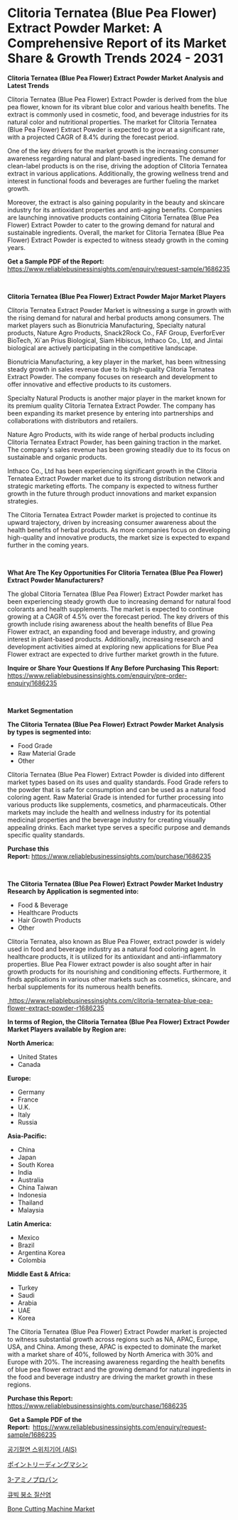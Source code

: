 <p><h1>Clitoria Ternatea (Blue Pea Flower) Extract Powder Market: A Comprehensive Report of its Market Share & Growth Trends 2024 - 2031</h1></p><p><strong>Clitoria Ternatea (Blue Pea Flower) Extract Powder Market Analysis and Latest Trends</strong></p>
<p><p>Clitoria Ternatea (Blue Pea Flower) Extract Powder is derived from the blue pea flower, known for its vibrant blue color and various health benefits. The extract is commonly used in cosmetic, food, and beverage industries for its natural color and nutritional properties. The market for Clitoria Ternatea (Blue Pea Flower) Extract Powder is expected to grow at a significant rate, with a projected CAGR of 8.4% during the forecast period.</p><p>One of the key drivers for the market growth is the increasing consumer awareness regarding natural and plant-based ingredients. The demand for clean-label products is on the rise, driving the adoption of Clitoria Ternatea extract in various applications. Additionally, the growing wellness trend and interest in functional foods and beverages are further fueling the market growth.</p><p>Moreover, the extract is also gaining popularity in the beauty and skincare industry for its antioxidant properties and anti-aging benefits. Companies are launching innovative products containing Clitoria Ternatea (Blue Pea Flower) Extract Powder to cater to the growing demand for natural and sustainable ingredients. Overall, the market for Clitoria Ternatea (Blue Pea Flower) Extract Powder is expected to witness steady growth in the coming years.</p></p>
<p><strong>Get a Sample PDF of the Report:&nbsp;</strong> <a href="https://www.reliablebusinessinsights.com/enquiry/request-sample/1686235">https://www.reliablebusinessinsights.com/enquiry/request-sample/1686235</a></p>
<p>&nbsp;</p>
<p><strong>Clitoria Ternatea (Blue Pea Flower) Extract Powder Major Market Players</strong></p>
<p><p>Clitoria Ternatea Extract Powder Market is witnessing a surge in growth with the rising demand for natural and herbal products among consumers. The market players such as Bionutricia Manufacturing, Specialty natural products, Nature Agro Products, Snack2Rock Co., FAF Group, EverforEver BioTech, Xi`an Prius Biological, Siam Hibiscus, Inthaco Co., Ltd, and Jintai biological are actively participating in the competitive landscape.</p><p>Bionutricia Manufacturing, a key player in the market, has been witnessing steady growth in sales revenue due to its high-quality Clitoria Ternatea Extract Powder. The company focuses on research and development to offer innovative and effective products to its customers.</p><p>Specialty Natural Products is another major player in the market known for its premium quality Clitoria Ternatea Extract Powder. The company has been expanding its market presence by entering into partnerships and collaborations with distributors and retailers.</p><p>Nature Agro Products, with its wide range of herbal products including Clitoria Ternatea Extract Powder, has been gaining traction in the market. The company's sales revenue has been growing steadily due to its focus on sustainable and organic products.</p><p>Inthaco Co., Ltd has been experiencing significant growth in the Clitoria Ternatea Extract Powder market due to its strong distribution network and strategic marketing efforts. The company is expected to witness further growth in the future through product innovations and market expansion strategies.</p><p>The Clitoria Ternatea Extract Powder market is projected to continue its upward trajectory, driven by increasing consumer awareness about the health benefits of herbal products. As more companies focus on developing high-quality and innovative products, the market size is expected to expand further in the coming years.</p></p>
<p>&nbsp;</p>
<p><strong>What Are The Key Opportunities For Clitoria Ternatea (Blue Pea Flower) Extract Powder Manufacturers?</strong></p>
<p><p>The global Clitoria Ternatea (Blue Pea Flower) Extract Powder market has been experiencing steady growth due to increasing demand for natural food colorants and health supplements. The market is expected to continue growing at a CAGR of 4.5% over the forecast period. The key drivers of this growth include rising awareness about the health benefits of Blue Pea Flower extract, an expanding food and beverage industry, and growing interest in plant-based products. Additionally, increasing research and development activities aimed at exploring new applications for Blue Pea Flower extract are expected to drive further market growth in the future.</p></p>
<p><strong>Inquire or Share Your Questions If Any Before Purchasing This Report:</strong> <a href="https://www.reliablebusinessinsights.com/enquiry/pre-order-enquiry/1686235">https://www.reliablebusinessinsights.com/enquiry/pre-order-enquiry/1686235</a></p>
<p>&nbsp;</p>
<p><strong>Market Segmentation</strong></p>
<p><strong>The Clitoria Ternatea (Blue Pea Flower) Extract Powder Market Analysis by types is segmented into:</strong></p>
<p><ul><li>Food Grade</li><li>Raw Material Grade</li><li>Other</li></ul></p>
<p><p>Clitoria Ternatea (Blue Pea Flower) Extract Powder is divided into different market types based on its uses and quality standards. Food Grade refers to the powder that is safe for consumption and can be used as a natural food coloring agent. Raw Material Grade is intended for further processing into various products like supplements, cosmetics, and pharmaceuticals. Other markets may include the health and wellness industry for its potential medicinal properties and the beverage industry for creating visually appealing drinks. Each market type serves a specific purpose and demands specific quality standards.</p></p>
<p><strong>Purchase this Report:&nbsp;</strong><a href="https://www.reliablebusinessinsights.com/purchase/1686235">https://www.reliablebusinessinsights.com/purchase/1686235</a></p>
<p>&nbsp;</p>
<p><strong>The Clitoria Ternatea (Blue Pea Flower) Extract Powder Market Industry Research by Application is segmented into:</strong></p>
<p><ul><li>Food & Beverage</li><li>Healthcare Products</li><li>Hair Growth Products</li><li>Other</li></ul></p>
<p><p>Clitoria Ternatea, also known as Blue Pea Flower, extract powder is widely used in food and beverage industry as a natural food coloring agent. In healthcare products, it is utilized for its antioxidant and anti-inflammatory properties. Blue Pea Flower extract powder is also sought after in hair growth products for its nourishing and conditioning effects. Furthermore, it finds applications in various other markets such as cosmetics, skincare, and herbal supplements for its numerous health benefits.</p></p>
<p><a href="https://www.reliablebusinessinsights.com/clitoria-ternatea-blue-pea-flower-extract-powder-r1686235">&nbsp;https://www.reliablebusinessinsights.com/clitoria-ternatea-blue-pea-flower-extract-powder-r1686235</a></p>
<p><strong>In terms of Region, the Clitoria Ternatea (Blue Pea Flower) Extract Powder Market Players available by Region are:</strong></p>
<p>
    <p> <strong> North America: </strong>
        <ul>
            <li>United States</li>
            <li>Canada</li>
        </ul>
        </p> 
    <p> <strong> Europe: </strong>
        <ul>
            <li>Germany</li>
            <li>France</li>
            <li>U.K.</li>
            <li>Italy</li>
            <li>Russia</li>
        </ul>
        </p> 
    <p> <strong> Asia-Pacific: </strong>
        <ul>
            <li>China</li>
            <li>Japan</li>
            <li>South Korea</li>
            <li>India</li>
            <li>Australia</li>
            <li>China Taiwan</li>
            <li>Indonesia</li>
            <li>Thailand</li>
            <li>Malaysia</li>
        </ul>
        </p> 
    <p> <strong> Latin America: </strong>
        <ul>
            <li>Mexico</li>
            <li>Brazil</li>
            <li>Argentina Korea</li>
            <li>Colombia</li>
        </ul>
        </p> 
    <p> <strong> Middle East & Africa: </strong>
        <ul>
            <li>Turkey</li>
            <li>Saudi</li>
            <li>Arabia</li>
            <li>UAE</li>
            <li>Korea</li>
        </ul>
    </p>
    </p>
<p><p>The Clitoria Ternatea (Blue Pea Flower) Extract Powder market is projected to witness substantial growth across regions such as NA, APAC, Europe, USA, and China. Among these, APAC is expected to dominate the market with a market share of 40%, followed by North America with 30% and Europe with 20%. The increasing awareness regarding the health benefits of blue pea flower extract and the growing demand for natural ingredients in the food and beverage industry are driving the market growth in these regions.</p></p>
<p><strong>Purchase this Report: </strong><a href="https://www.reliablebusinessinsights.com/purchase/1686235">https://www.reliablebusinessinsights.com/purchase/1686235</a></p>
<p>&nbsp;<strong>Get a Sample PDF of the Report:&nbsp;&nbsp;</strong><a href="https://www.reliablebusinessinsights.com/enquiry/request-sample/1686235">https://www.reliablebusinessinsights.com/enquiry/request-sample/1686235</a></p>
<p><strong></strong></p>
<p><p><a href="https://github.com/Evans21Bill/Market-Research-Report-List-1/blob/main/971516596344.md">공기절연 스위치기어 (AIS)</a></p><p><a href="https://github.com/vtbvgl20191192/Market-Research-Report-List-2/blob/main/5231471102836.md">ポイントリーディングマシン</a></p><p><a href="https://github.com/laurenreichert/Market-Research-Report-List-2/blob/main/3971991102837.md">3-アミノプロパン</a></p><p><a href="https://github.com/durgin521/Market-Research-Report-List-1/blob/main/633056196343.md">큐빅 붕소 질산염</a></p><p><a href="https://github.com/juniordelafrance/Market-Research-Report-List-3/blob/main/bone-cutting-machine-market.md">Bone Cutting Machine Market</a></p></p>